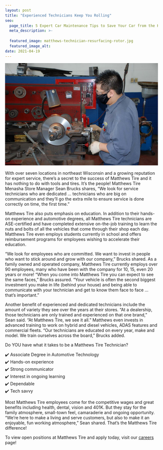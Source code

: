 ```yaml
---
layout: post
title: "Experienced Technicians Keep You Rolling"
seo:
  page_title: 5 Expert Car Maintenance Tips to Save Your Car from the Heat
  meta_description: >-

  featured_image: matthews-technician-resurfacing-rotor.jpg
  featured_image_alt:
date: 2021-04-19
---
```


![Matthews Tire employee resurfacing a rotor](matthews-technician-resurfacing-rotor.jpg)

With over seven locations in northeast Wisconsin and a growing reputation for expert service, there’s a secret to the success of Matthews Tire and it has nothing to do with tools and tires. It’s the people! Matthews Tire Menasha Store Manager Sean Brucks shares, “We look for service technicians who are dedicated … technicians who are big on communication and they’ll go the extra mile to ensure service is done correctly on time, the first time.”

Matthews Tire also puts emphasis on education. In addition to their hands-on experience and automotive degrees, all Matthews Tire technicians are ASE-certified and have completed extensive on-the-job training to learn the nuts and bolts of all the vehicles that come through their shop each day. Matthews Tire even employs students currently in school and offers reimbursement programs for employees wishing to accelerate their education.

“We look for employees who are committed. We want to invest in people who want to stick around and grow with our company,” Brucks shared. As a family owned and operated company, Matthews Tire currently employs over 90 employees, many who have been with the company for 10, 15, even 20 years or more! “When you come into Matthews Tire you can expect to see the same faces,” Brucks assured. “Your vehicle is often the second biggest investment you make in life (behind your house) and being able to communicate with your technician and get to know them face to face … that’s important.”

Another benefit of experienced and dedicated technicians include the amount of variety they see over the years at their stores. “At a dealership, those technicians are only trained and experienced on that one brand,” Sean said. “At Matthews Tire, we see it all.” Matthews even invests in advanced training to work on hybrid and diesel vehicles, ADAS features and commercial fleets. “Our technicians are educated on every year, make and model. We train ourselves across the board,” Brucks added.

Do YOU have what it takes to be a Matthews Tire Technician?

✔️ Associate Degree in Automotive Technology<br>
✔️ Hands-on experience<br>
✔️ Strong communicator<br>
✔️ Interest in ongoing learning<br>
✔️ Dependable<br>
✔️ Tech savvy<br>

Most Matthews Tire employees come for the competitive wages and great benefits including health, dental, vision and 401K. But they stay for the family atmosphere, small-town feel, camaraderie and ongoing opportunity. “We’re here to make a living and serve customers, but also to make it an enjoyable, fun working atmosphere,” Sean shared. That’s the Matthews Tire difference!

To view open positions at Matthews Tire and apply today, visit our [careers](/careers/) page!
